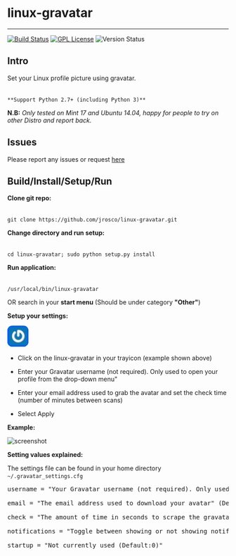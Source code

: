 linux-gravatar
==============
---

[![Build Status](https://travis-ci.org/jrosco/linux-gravatar.svg?branch=master)](https://travis-ci.org/jrosco/linux-gravatar)
[![GPL License](http://img.shields.io/badge/license-GPL-blue.svg?style=flat-square)](http://opensource.org/licenses/GPL-2.0)
![Version Status](https://img.shields.io/badge/version-v1.1%20Beta-green.svg)

Intro
-----
Set your Linux profile picture using gravatar.

<code>
**Support Python 2.7+ (including Python 3)**
</code>

**N.B:** *Only tested on Mint 17 and Ubuntu 14.04, happy for people to try on other Distro and report back.*

Issues
-----

Please report any issues or request [here](https://github.com/jrosco/linux-gravatar/issues)

Build/Install/Setup/Run
-----
**Clone git repo:**

<code>
git clone https://github.com/jrosco/linux-gravatar.git
</code>

**Change directory and run setup:**

<code>
cd linux-gravatar; sudo python setup.py install
</code>

**Run application:**

<code>
/usr/local/bin/linux-gravatar
</code>
 
OR search in your **start menu** (Should be under category **"Other"**)

**Setup your settings:**

![(img_logo)](https://raw.githubusercontent.com/jrosco/linux-gravatar/master/gui/gravatar.png)

* Click on the linux-gravatar in your trayicon (example shown above)

* Enter your Gravatar username (not required). Only used to open your profile from the drop-down menu"

* Enter your email address used to grab the avatar and set the check time (number of minutes between scans)

* Select Apply

**Example:**

![screenshot](http://i62.tinypic.com/11hb4sh.png)


**Setting values explained:**

The settings file can be found in your home directory 
<code>
~/.gravatar_settings.cfg
</code>

<pre>
username = "Your Gravatar username (not required). Only used to open your profile from drop-down menu" (Default:None)<br>
email = "The email address used to download your avatar" (Default:None)<br>
check = "The amount of time in seconds to scrape the gravatar url for your avatar" (Default:60.0)<br>
notifications = "Toggle between showing or not showing notification messages in the system tray (Default:True)"<br>
startup = "Not currently used (Default:0)"
</pre>

